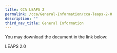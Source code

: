 ```yaml
---
title: CCA LEAPS 2
permalink: /cca/General-Information/cca-leaps-2-0
description: ""
third_nav_title: General Information
---
```

You may download the document in the link below:

LEAPS 2.0
[](/files/LEAPS%202.pdf)